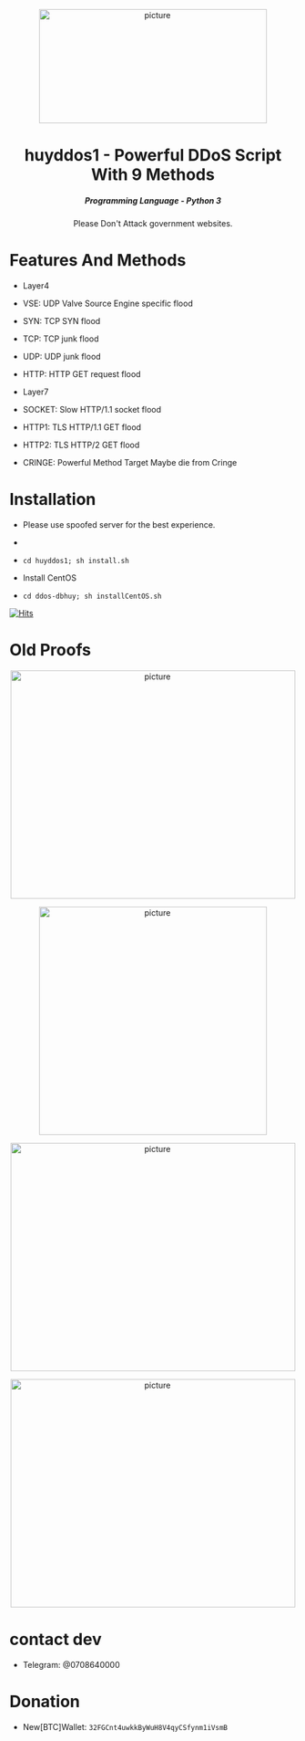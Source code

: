 <p align="center"><img src="https://raw.githubusercontent.com/huyddos1/ddos-dbhuy/main/screenshot/Screenshot_2022_0815_164706.png" width="400px" height="200px" alt="picture"></p>
<h1 align="center">huyddos1 - Powerful DDoS Script With 9 Methods</h1>
<em><h5 align="center">Programming Language - Python 3</h5></em>

<p align="center">Please Don't Attack government websites.</p>

# Features And Methods

* Layer4

* VSE: UDP Valve Source Engine specific flood
* SYN: TCP SYN flood
* TCP: TCP junk flood
* UDP:  UDP junk flood
* HTTP: HTTP GET request flood

* Layer7

* SOCKET: Slow HTTP/1.1 socket flood
* HTTP1: TLS HTTP/1.1 GET flood
* HTTP2: TLS HTTP/2 GET flood
* CRINGE: Powerful Method Target Maybe die from Cringe

# Installation

* Please use spoofed server for the best experience.

* ``````git clone https://github.com/huyddos1/ddos-dbhuy.git
* ```cd huyddos1; sh install.sh```

* Install CentOS

* ```cd ddos-dbhuy; sh installCentOS.sh```

[![Hits](https://hits.seeyoufarm.com/api/count/incr/badge.svg?url=https://github.com/huyddos1/ddos-dbhuyhit-counter&count_bg=%230BD4FF&title_bg=%23525050&icon=github.svg&icon_color=%23000000&title=Views&edge_flat=true)](https://hits.seeyoufarm.com)

# Old Proofs

<p align="center"><img src="https://raw.githubusercontent.com/huyddos1/ddos-dbhuy/main/screenshot/IMG_20220803_220812.jpg" width="500px" height="400px" alt="picture"></p>
<p align="center"><img src="https://raw.githubusercontent.com/huyddos1/ddos-dbhuy/main/screenshot/Screenshot_2022_0803_141022.png" width="400px" height="400px" alt="picture"></p>
<p align="center"><img src="https://raw.githubusercontent.com/huyddos1/ddos-dbhuymain/screenshot/IMG_20220803_225424.jpg" width="500px" height="400px" alt="picture"></p>
<p align="center"><img src="https://raw.githubusercontent.com/huyddos1/ddos-dbhuy/main/screenshot/Screenshot_2022_0803_225814.png" width="500px" height="400px" alt="picture"></p>

# contact dev
* Telegram: @0708640000

# Donation
* New[BTC]Wallet: ```32FGCnt4uwkkByWuH8V4qyCSfynm1iVsmB```




